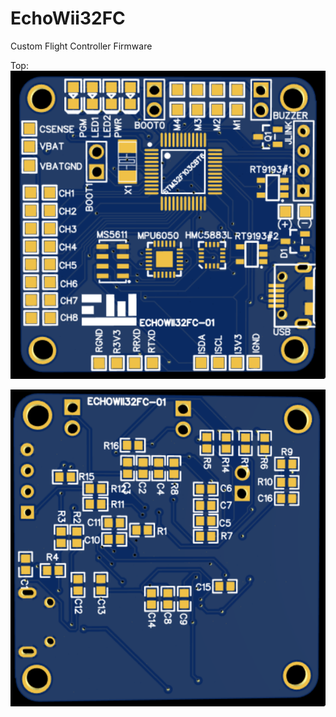 # EchoWii32FC
Custom Flight Controller Firmware

Top:
![Top of the PCB](https://github.com/englebert/EchoWii32FC/blob/master/schematics/v1/EchoWii32FC-top.png)

![Bottom of the PCB](https://github.com/englebert/EchoWii32FC/blob/master/schematics/v1/EchoWii32FC-bottom.png)
